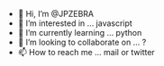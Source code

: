 - 👋 Hi, I’m @JPZEBRA
- 👀 I’m interested in ... javascript
- 🌱 I’m currently learning ... python
- 💞️ I’m looking to collaborate on ... ?
- 📫 How to reach me ... mail or twitter

<!---
JPZEBRA/JPZEBRA is a ✨ special ✨ repository because its `README.md` (this file) appears on your GitHub profile.
You can click the Preview link to take a look at your changes.
--->
